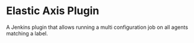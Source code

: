 Elastic Axis Plugin
===================

A Jenkins plugin that allows running a multi configuration job on all agents matching a label.
